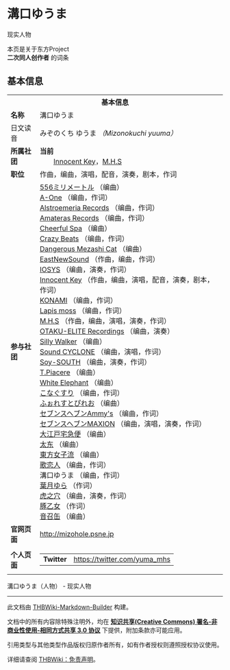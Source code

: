 # 溝口ゆうま

<!-- source html: G:\repos\THBWiki-Markdown-Builder\THBWikiMarkdown\Temp\main\c\c1\ns0%3A%E6%BA%9D%E5%8F%A3%E3%82%86%E3%81%86%E3%81%BE.html -->

现实人物

本页是关于东方Project  
 **二次同人创作者** 的词条

## 基本信息

<table><tbody><tr><th colspan="3">基本信息</th></tr><tr><td class="label"><b>名称</b></td><td> 溝口ゆうま </td></tr><tr><td class="label">日文读音</td><td> みぞのくち ゆうま <i>（Mizonokuchi yuuma）</i> </td></tr><tr><td class="label"><b>所属社团</b></td><td><b>当前</b><div style="margin-left:2em;"><a href="./Innocent_Key.md" title="Innocent Key">Innocent Key</a>，<a href="./M.H.S.md" title="M.H.S">M.H.S</a></div></td></tr><tr><td class="label"><b>职位</b></td><td>作曲，编曲，演唱，配音，演奏，剧本，作词</td></tr><tr><td class="label"><b>参与社团</b></td><td><a href="./556ミリメートル.md" title="556ミリメートル">556ミリメートル</a> （编曲）<br><a href="./A-One.md" title="A-One">A-One</a> （编曲，作词）<br><a href="./Alstroemeria_Records.md" title="Alstroemeria Records">Alstroemeria Records</a> （编曲，作词）<br><a href="./Amateras_Records.md" title="Amateras Records">Amateras Records</a> （编曲，作词）<br><a href="/index.php?title=Cheerful_Spa&amp;action=edit&amp;redlink=1" class="new" title="Cheerful Spa（页面不存在）">Cheerful Spa</a> （编曲）<br><a href="./Crazy_Beats.md" title="Crazy Beats">Crazy Beats</a> （编曲，作词）<br><a href="./Dangerous_Mezashi_Cat.md" title="Dangerous Mezashi Cat">Dangerous Mezashi Cat</a> （编曲）<br><a href="./EastNewSound.md" title="EastNewSound">EastNewSound</a> （作曲，编曲，作词）<br><a href="./IOSYS.md" title="IOSYS">IOSYS</a> （编曲，演奏，作词）<br><a href="./Innocent_Key.md" title="Innocent Key">Innocent Key</a> （作曲，编曲，演唱，配音，演奏，剧本，作词）<br><a href="./KONAMI.md" title="KONAMI">KONAMI</a> （编曲，作词）<br><a href="./Lapis_moss.md" title="Lapis moss">Lapis moss</a> （编曲，作词）<br><a href="./M.H.S.md" title="M.H.S">M.H.S</a> （作曲，编曲，演唱，演奏，作词）<br><a href="./OTAKU-ELITE_Recordings.md" title="OTAKU-ELITE Recordings">OTAKU-ELITE Recordings</a> （编曲，演奏）<br><a href="./Silly_Walker.md" title="Silly Walker">Silly Walker</a> （编曲）<br><a href="./Sound_CYCLONE.md" title="Sound CYCLONE">Sound CYCLONE</a> （编曲，演唱，作词）<br><a href="./Soy-SOUTH.md" title="Soy-SOUTH">Soy-SOUTH</a> （编曲，演奏，作词）<br><a href="./T.Piacere.md" title="T.Piacere">T.Piacere</a> （编曲）<br><a href="./White_Elephant.md" title="White Elephant">White Elephant</a> （编曲）<br><a href="./こなぐすり.md" title="こなぐすり">こなぐすり</a> （编曲，作词）<br><a href="./ふぉれすとぴれお.md" title="ふぉれすとぴれお">ふぉれすとぴれお</a> （编曲）<br><a href="./セブンスヘブンAmmy's.md" title="セブンスヘブンAmmy&#39;s">セブンスヘブンAmmy's</a> （编曲，作词）<br><a href="./セブンスヘブンMAXION.md" title="セブンスヘブンMAXION">セブンスヘブンMAXION</a> （编曲，演唱，演奏，作词）<br><a href="./大江戸宅急便.md" title="大江戸宅急便">大江戸宅急便</a> （编曲）<br><a href="./太东.md" title="太东">太东</a> （编曲）<br><a href="./東方女子流.md" title="東方女子流">東方女子流</a> （编曲）<br><a href="./歌恋人.md" title="歌恋人">歌恋人</a> （编曲，作词）<br><a class="mw-selflink selflink">溝口ゆうま</a> （编曲，作词）<br><a href="./葉月ゆら.md" title="葉月ゆら">葉月ゆら</a> （作词）<br><a href="./虎之穴.md" title="虎之穴">虎之穴</a> （编曲，演奏，作词）<br><a href="./豚乙女.md" title="豚乙女">豚乙女</a> （作词）<br><a href="./音召缶.md" title="音召缶">音召缶</a> （编曲）</td></tr><tr><td class="label"><b>官网页面</b></td><td><a rel="nofollow" class="external free" href="http://mizohole.psne.jp">http://mizohole.psne.jp</a></td></tr><tr><td class="label"><b>个人页面</b></td><td><table border="0" cellspacing="0" cellpadding="0"><tbody><tr><td><b>Twitter</b></td><td><a rel="nofollow" class="external free" href="https://twitter.com/yuma_mhs">https://twitter.com/yuma_mhs</a></td></tr></tbody></table></td></tr></tbody></table>

溝口ゆうま（人物） - 现实人物




---

此文档由 [THBWiki-Markdown-Builder](https://github.com/Delsin-Yu/THBWiki-Markdown-Builder) 构建。

文档中的所有内容除特殊注明外，均在 [**知识共享(Creative Commons) 署名-非商业性使用-相同方式共享 3.0 协议**](https://creativecommons.org/licenses/by-sa/3.0/deed.zh-hans) 下提供，附加条款亦可能应用。

引用类型与其他类型作品版权归原作者所有，如有作者授权则遵照授权协议使用。

详细请查阅 [THBWiki：免责声明](https://thbwiki.cc/THBWiki:%E5%85%8D%E8%B4%A3%E5%A3%B0%E6%98%8E)。

